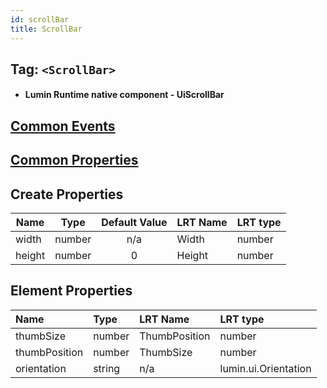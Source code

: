 ```yaml
---
id: scrollBar
title: ScrollBar
---
```


## Tag: `<ScrollBar>`

- #### Lumin Runtime native component - UiScrollBar

## [Common Events](../types/Events.md)

## [Common Properties](../types/Properties.md)

## Create Properties

| Name   | Type   | Default Value | LRT Name | LRT type |
| ------ | ------ | :-----------: | -------- | -------- |
| width  | number |      n/a      | Width    | number   |
| height | number |       0       | Height   | number   |

## Element Properties

| Name          | Type   | LRT Name      | LRT type             |
| :------------ | :----- | :------------ | :------------------- |
| thumbSize     | number | ThumbPosition | number               |
| thumbPosition | number | ThumbSize     | number               |
| orientation   | string | n/a           | lumin.ui.Orientation |
